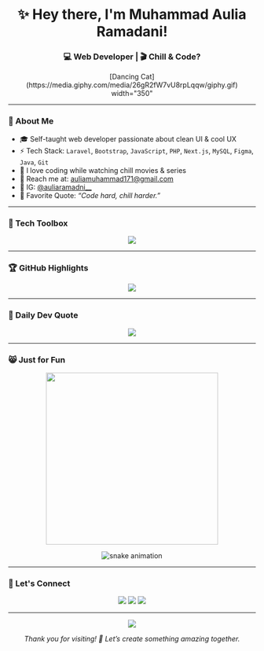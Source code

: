 <h1 align="center">✨ Hey there, I'm Muhammad Aulia Ramadani!</h1>
<h3 align="center">💻 Web Developer | 🎬 Chill & Code?</h3>

<p align="center">
[Dancing Cat](https://media.giphy.com/media/26gR2fW7vU8rpLqqw/giphy.gif)
 width="350" 

</p>

---

### 🌟 About Me
- 🎓 Self-taught web developer passionate about clean UI & cool UX  
- ⚡ Tech Stack: `Laravel`, `Bootstrap`, `JavaScript`, `PHP`, `Next.js`, `MySQL`, `Figma`, `Java`, `Git`  
- 🍿 I love coding while watching chill movies & series  
- 📧 Reach me at: [auliamuhammad171@gmail.com](mailto:auliamuhammad171@gmail.com)  
- 📸 IG: [@auliaramadni__](https://instagram.com/auliaramadni__)  
- 💭 Favorite Quote: *“Code hard, chill harder.”*

---

### 🧰 Tech Toolbox
<p align="center">
  <img src="https://skillicons.dev/icons?i=html,css,bootstrap,js,php,laravel,vscode,git,figma,mysql,nextjs,java" />
</p>

---

### 🏆 GitHub Highlights
<p align="center">
  <img src="https://github-profile-trophy.vercel.app/?username=muhammadauliaramadani&theme=onedark&no-frame=true&column=6" />
</p>

---

### 📜 Daily Dev Quote
<p align="center">
  <img src="https://quotes-github-readme.vercel.app/api?type=horizontal&theme=dark" />
</p>

---

### 😸 Just for Fun
<p align="center">
  <img src="https://media.giphy.com/media/LMcB8XospGZO8UQq87/giphy.gif" width="350" />
</p>

<p align="center">
  <img src="https://github.com/muhammadauliaramadani/muhammadauliaramadani/raw/output/github-contribution-grid-snake.svg" alt="snake animation" />
</p>

---

### 🔗 Let's Connect
<p align="center">
  <a href="mailto:auliamuhammad171@gmail.com"><img src="https://img.shields.io/badge/Gmail-EA4335?style=for-the-badge&logo=gmail&logoColor=white" /></a>
  <a href="https://instagram.com/auliaramadni__"><img src="https://img.shields.io/badge/Instagram-E4405F?style=for-the-badge&logo=instagram&logoColor=white" /></a>
  <a href="https://github.com/muhammadauliaramadani"><img src="https://img.shields.io/badge/GitHub-171515?style=for-the-badge&logo=github&logoColor=white" /></a>
</p>

---

<p align="center">
  <img src="https://capsule-render.vercel.app/api?type=waving&color=0:FF6B6B,100:FFD93D&height=100&section=footer&animation=twinkling"/>
</p>

<p align="center"><i>Thank you for visiting! 🚀 Let’s create something amazing together.</i></p>
